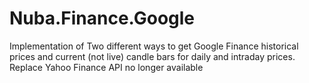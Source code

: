 # Nuba.Finance.Google
Implementation of Two different ways to get Google Finance historical prices and current (not live) candle bars for daily and intraday prices. Replace Yahoo Finance API no longer available
